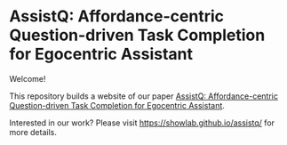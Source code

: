 # AssistQ: Affordance-centric Question-driven Task Completion for Egocentric Assistant

Welcome!

This repository builds a website of our paper [AssistQ: Affordance-centric Question-driven Task Completion for Egocentric Assistant](https://arxiv.org/abs/2203.04203). 

Interested in our work? Please visit https://showlab.github.io/assistq/ for more details.
